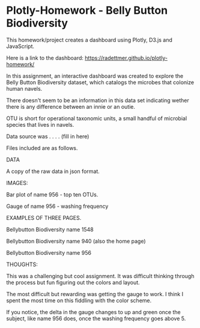 # Plotly-Homework - Belly Button Biodiversity

This homework/project creates a dashboard using Plotly, D3.js and JavaScript.

Here is a link to the dashboard: https://radettmer.github.io/plotly-homework/

In this assignment, an interactive dashboard was created to explore the Belly Button Biodiversity dataset, which catalogs the microbes that colonize human navels.  

There doesn't seem to be an information in this data set indicating wether there is any difference between an innie or an outie.

OTU is short for operational taxonomic units, a  small handful of microbial species that lives in navels.

Data source was . . . . (fill in here)


Files included are as follows.

DATA

A copy of the raw data in json format.

IMAGES:

Bar plot of name 956 - top ten OTUs.

Gauge of name 956 - washing frequency

EXAMPLES OF THREE PAGES.

Bellybutton Biodiversity name 1548

Bellybutton Biodiversity name 940 (also the home page)

Bellybutton Biodiversity name 956


THOUGHTS:

This was a challenging but cool assignment.  It was difficult thinking through the process but fun figuring out the colors and layout.

The most difficult but rewarding was getting the gauge to work.  I think I spent the most time on this fiddling with the color scheme.

If you notice, the delta in the gauge changes to up and green once the subject, like name 956 does, once the washing frequency goes above 5.


